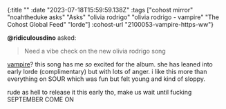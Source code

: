 {:title ""
 :date "2023-07-18T15:59:59.138Z"
 :tags ["cohost mirror" "noahtheduke asks" "Asks" "olivia rodrigo" "olivia rodrigo - vampire" "The Cohost Global Feed" "lorde"]
 :cohost-url "2100053-vampire-https-ww"}

**@ridiculousdino** asked:
> Need a vibe check on the new olivia rodrigo song

[vampire](https://www.youtube.com/watch?v=RlPNh_PBZb4)? this song has me _so_ excited for the album. she has leaned into early lorde (complimentary) but with lots of anger. i like this more than everything on SOUR which was fun but felt young and kind of sloppy.

rude as hell to release it this early tho, make us wait until fucking SEPTEMBER COME ON
